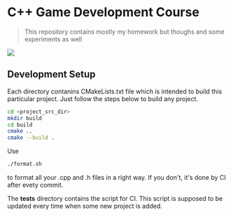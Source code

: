 # C++ Game Development Course

> This repository contains mostly my homework but thoughs and some experiments as well

<img src="http://mranderson.name:8111/app/rest/builds/buildType:(id:CppGamedevCourse_Build)/statusIcon"/>

## Development Setup

Each directory contanins CMakeLists.txt file which is intended to build this particular project. Just follow the steps below to build any project.

```sh
cd <project_src_dir>
mkdir build
cd build
cmake ..
cmake --build .
```
Use 

```sh
./format.sh
```
to format all your .cpp and .h files in a right way. If you don't, it's done by CI after evety commit.

The **tests** directory contains the script for CI. 
This script is supposed to be updated every time when some new project is added. 

